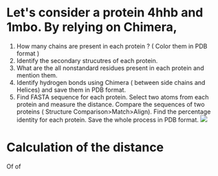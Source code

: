 # Let's consider a protein 4hhb and 1mbo. By relying on Chimera,
1. How many chains are present in each protein  ? ( Color them in PDB format ) 
1. Identify the secondary strucutres of each protein.
1. What are the all nonstandard residues present in each protein and mention them.
1. Identify hydrogen bonds using Chimera ( between side chains and Helices) and save them in PDB format.
1. Find FASTA sequence for each protein.
Select two atoms from each protein and measure the distance.
Compare the sequences of two proteins ( Structure Comparison>Match>Align).
Find the percentage identity for each protein.
Save the whole process in PDB format.
![](Figures/Proteines.png)
 
# Calculation of the distance 
Of of 
